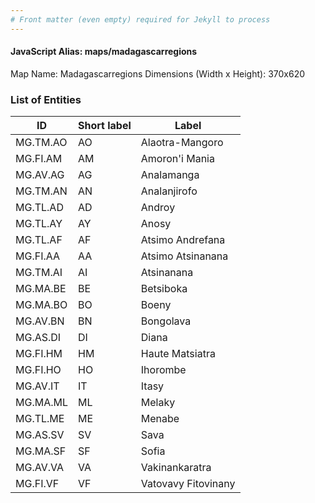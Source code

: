```yaml
---
# Front matter (even empty) required for Jekyll to process
---
```


#### JavaScript Alias: maps/madagascarregions

Map Name: Madagascarregions
Dimensions (Width x Height): 370x620





### List of Entities

ID | Short label | Label
---|---|---|
MG.TM.AO|AO|Alaotra-Mangoro
MG.FI.AM|AM|Amoron'i Mania
MG.AV.AG|AG|Analamanga
MG.TM.AN|AN|Analanjirofo
MG.TL.AD|AD|Androy
MG.TL.AY|AY|Anosy
MG.TL.AF|AF|Atsimo Andrefana
MG.FI.AA|AA|Atsimo Atsinanana
MG.TM.AI|AI|Atsinanana
MG.MA.BE|BE|Betsiboka
MG.MA.BO|BO|Boeny
MG.AV.BN|BN|Bongolava
MG.AS.DI|DI|Diana
MG.FI.HM|HM|Haute Matsiatra
MG.FI.HO|HO|Ihorombe
MG.AV.IT|IT|Itasy
MG.MA.ML|ML|Melaky
MG.TL.ME|ME|Menabe
MG.AS.SV|SV|Sava
MG.MA.SF|SF|Sofia
MG.AV.VA|VA|Vakinankaratra
MG.FI.VF|VF|Vatovavy Fitovinany

